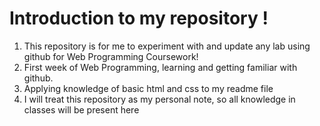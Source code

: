 <!-- using html tags to structure and organise my README.
 <h1></h1> to make a header
 <ol></ol> and <li></li> to form numbered list -->
<h1>Introduction to my repository !</h1>
<ol>
<li>This repository is for me to experiment with and update any lab using github for Web Programming Coursework!</li>
<li>First week of Web Programming, learning and getting familiar with github.</li> 
<li>Applying knowledge of basic html and css to my readme file</li>
 <li>I will treat this repository as my personal note, so all knowledge in classes will be present here</li>
</ol>
